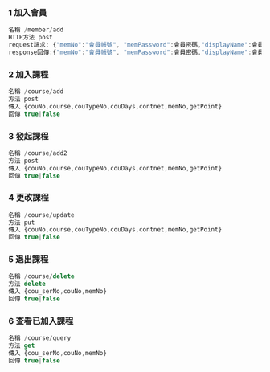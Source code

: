### 1 加入會員

```javascript
名稱 /member/add
HTTP方法 post
request請求: {"memNo":"會員帳號", "memPassword":會員密碼,"displayName":會員姓名,"gender":"性別","tel":"電話","birthday":"生日"}
response回傳:{"memNo":"會員帳號", "memPassword":會員密碼,"displayName":會員姓名,"gender":"性別","tel":"電話","birthday":"生日","code":"0"}
```
### 2 加入課程
```javascript
名稱 /course/add
方法 post
傳入 {couNo,course,couTypeNo,couDays,contnet,memNo,getPoint}
回傳 true|false
```
### 3 發起課程
```javascript
名稱 /course/add2
方法 post
傳入 {couNo,course,couTypeNo,couDays,contnet,memNo,getPoint}
回傳 true|false
```
### 4 更改課程
```javascript
名稱 /course/update
方法 put
傳入 {couNo,course,couTypeNo,couDays,contnet,memNo,getPoint}
回傳 true|false
```
### 5 退出課程
```javascript
名稱 /course/delete
方法 delete
傳入 {cou_serNo,couNo,memNo}
回傳 true|false
```

### 6 查看已加入課程
```javascript
名稱 /course/query
方法 get
傳入 {cou_serNo,couNo,memNo}
回傳 true|false
```
